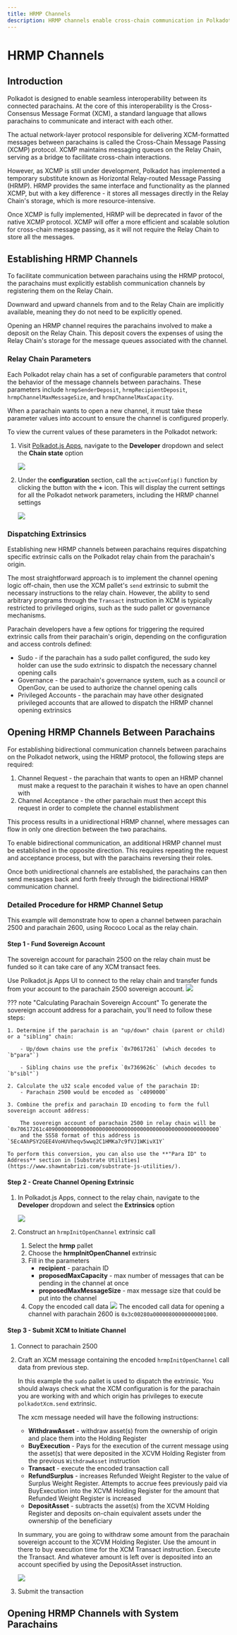 ```yaml
---
title: HRMP Channels
description: HRMP channels enable cross-chain communication in Polkadot, a temporary solution before the more efficient XCMP protocol is implemented.
---
```


# HRMP Channels

## Introduction

Polkadot is designed to enable seamless interoperability between its connected parachains. At the core of this interoperability is the Cross-Consensus Message Format (XCM), a standard language that allows parachains to communicate and interact with each other.

The actual network-layer protocol responsible for delivering XCM-formatted messages between parachains is called the Cross-Chain Message Passing (XCMP) protocol. XCMP maintains messaging queues on the Relay Chain, serving as a bridge to facilitate cross-chain interactions.

However, as XCMP is still under development, Polkadot has implemented a temporary substitute known as Horizontal Relay-routed Message Passing (HRMP). HRMP provides the same interface and functionality as the planned XCMP, but with a key difference - it stores all messages directly in the Relay Chain's storage, which is more resource-intensive.

Once XCMP is fully implemented, HRMP will be deprecated in favor of the native XCMP protocol. XCMP will offer a more efficient and scalable solution for cross-chain message passing, as it will not require the Relay Chain to store all the messages.

## Establishing HRMP Channels

To facilitate communication between parachains using the HRMP protocol, the parachains must explicitly establish communication channels by registering them on the Relay Chain.

Downward and upward channels from and to the Relay Chain are implicitly available, meaning they do not need to be explicitly opened.

Opening an HRMP channel requires the parachains involved to make a deposit on the Relay Chain. This deposit covers the expenses of using the Relay Chain's storage for the message queues associated with the channel.

### Relay Chain Parameters

Each Polkadot relay chain has a set of configurable parameters that control the behavior of the message channels between parachains. These parameters include `hrmpSenderDeposit`, `hrmpRecipientDeposit`, `hrmpChannelMaxMessageSize`, and `hrmpChannelMaxCapacity`.

When a parachain wants to open a new channel, it must take these parameter values into account to ensure the channel is configured properly.

To view the current values of these parameters in the Polkadot network:

1. Visit [Polkadot.js Apps](https://polkadot.js.org/apps/?rpc=wss%3A%2F%2Fpolkadot.api.onfinality.io%2Fpublic-ws#/explorer), navigate to the **Developer** dropdown and select the **Chain state** option

    ![](/polkadot-ecosystem-docs-draft/images/build-on-polkadot/hrmp-channels/hrmp-channels-1.webp)

2. Under the **configuration** section, call the `activeConfig()` function by clicking the button with the **+** icon. This will display the current settings for all the Polkadot network parameters, including the HRMP channel settings

    ![](/polkadot-ecosystem-docs-draft/images/build-on-polkadot/hrmp-channels/hrmp-channels-2.webp)

### Dispatching Extrinsics

Establishing new HRMP channels between parachains requires dispatching specific extrinsic calls on the Polkadot relay chain from the parachain's origin.

The most straightforward approach is to implement the channel opening logic off-chain, then use the XCM pallet's `send` extrinsic to submit the necessary instructions to the relay chain. However, the ability to send arbitrary programs through the `Transact` instruction in XCM is typically restricted to privileged origins, such as the sudo pallet or governance mechanisms.

Parachain developers have a few options for triggering the required extrinsic calls from their parachain's origin, depending on the configuration and access controls defined:

- Sudo - if the parachain has a sudo pallet configured, the sudo key holder can use the sudo extrinsic to dispatch the necessary channel opening calls
- Governance - the parachain's governance system, such as a council or OpenGov, can be used to authorize the channel opening calls
- Privileged Accounts - the parachain may have other designated privileged accounts that are allowed to dispatch the HRMP channel opening extrinsics

## Opening HRMP Channels Between Parachains

For establishing bidirectional communication channels between parachains on the Polkadot network, using the HRMP protocol, the following steps are required:

1. Channel Request - the parachain that wants to open an HRMP channel must make a request to the parachain it wishes to have an open channel with
2. Channel Acceptance - the other parachain must then accept this request in order to complete the channel establishment

This process results in a unidirectional HRMP channel, where messages can flow in only one direction between the two parachains.

To enable bidirectional communication, an additional HRMP channel must be established in the opposite direction. This requires repeating the request and acceptance process, but with the parachains reversing their roles.

Once both unidirectional channels are established, the parachains can then send messages back and forth freely through the bidirectional HRMP communication channel.

### Detailed Procedure for HRMP Channel Setup

This example will demonstrate how to open a channel between parachain 2500 and parachain 2600, using Rococo Local as the relay chain.

#### Step 1 - Fund Sovereign Account

The sovereign account for parachain 2500 on the relay chain must be funded so it can take care of any XCM transact fees.

Use Polkadot.js Apps UI to connect to the relay chain and transfer funds from your account to the parachain 2500 sovereign account.
![](/polkadot-ecosystem-docs-draft/images/build-on-polkadot/hrmp-channels/hrmp-channels-3.webp)

??? note "Calculating Parachain Sovereign Account"
    To generate the sovereign account address for a parachain, you'll need to follow these steps:

    1. Determine if the parachain is an "up/down" chain (parent or child) or a "sibling" chain:

        - Up/down chains use the prefix `0x70617261` (which decodes to `b"para"`)

        - Sibling chains use the prefix `0x7369626c` (which decodes to `b"sibl"`)

    2. Calculate the u32 scale encoded value of the parachain ID:
        - Parachain 2500 would be encoded as `c4090000`

    3. Combine the prefix and parachain ID encoding to form the full sovereign account address:

        The sovereign account of parachain 2500 in relay chain will be `0x70617261c4090000000000000000000000000000000000000000000000000000`
        and the SS58 format of this address is `5Ec4AhPSY2GEE4VoHUVheqv5wwq2C1HMKa7c9fVJ1WKivX1Y`
    
    To perform this conversion, you can also use the **"Para ID" to Address** section in [Substrate Utilities](https://www.shawntabrizi.com/substrate-js-utilities/).

#### Step 2 - Create Channel Opening Extrinsic

1. In Polkadot.js Apps, connect to the relay chain, navigate to the **Developer** dropdown and select the **Extrinsics** option

    ![](/polkadot-ecosystem-docs-draft/images/build-on-polkadot/hrmp-channels/hrmp-channels-4.webp)

2. Construct an `hrmpInitOpenChannel` extrinsic call

    1. Select the **hrmp** pallet
    2. Choose the **hrmpInitOpenChannel** extrinsic
    3. Fill in the parameters
        - **recipient** - parachain ID 
        - **proposedMaxCapacity** - max number of messages that can be pending in the channel at once
        - **proposedMaxMessageSize** - max message size that could be put into the channel
    4. Copy the encoded call data
    ![](/polkadot-ecosystem-docs-draft/images/build-on-polkadot/hrmp-channels/hrmp-channels-5.webp)
    The encoded call data for opening a channel with parachain 2600 is `0x3c00280a00000800000000001000`.

#### Step 3 - Submit XCM to Initiate Channel

1. Connect to parachain 2500
   
2. Craft an XCM message containing the encoded `hrmpInitOpenChannel` call data from previous step.

    In this example the `sudo` pallet is used to dispatch the extrinsic. You should always check what the XCM configuration is for the parachain you are working with and which origin has privileges to execute `polkadotXcm.send` extrinsic.

    The xcm message needed will have the following instructions:

    - **WithdrawAsset** - withdraw asset(s) from the ownership of origin and place them into the Holding Register
    - **BuyExecution** - Pays for the execution of the current message using the asset(s) that were deposited in the XCVM Holding Register from the previous `WithdrawAsset` instruction
    - **Transact** - execute the encoded transaction call
    - **RefundSurplus** - increases Refunded Weight Register to the value of Surplus Weight Register. Attempts to accrue fees previously paid via BuyExecution into the XCVM Holding Register for the amount that Refunded Weight Register is increased
    - **DepositAsset** - subtracts the asset(s) from the XCVM Holding Register and deposits on-chain equivalent assets under the ownership of the beneficiary

    In summary, you are going to withdraw some amount from the parachain sovereign account to the XCVM Holding Register. Use the amount in there to buy execution time for the XCM Transact instruction. Execute the Transact. And whatever amount is left over is deposited into an account specified by using the DepositAsset instruction.

    

    ![](/polkadot-ecosystem-docs-draft/images/build-on-polkadot/hrmp-channels/hrmp-channels-6.webp)

3. Submit the transaction




## Opening HRMP Channels with System Parachains

